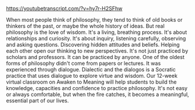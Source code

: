 https://youtubetranscript.com/?v=hy7r-H2SFhw

 When most people think of philosophy, they tend to think of old books or thinkers of the past, or maybe the whole history of ideas. But real philosophy is the love of wisdom. It's a living, breathing process. It's about relationships and curiosity. It's about inquiry, listening carefully, observing and asking questions. Discovering hidden attitudes and beliefs. Helping each other open our thinking to new perspectives. It's not just practiced by scholars and professors. It can be practiced by anyone. One of the oldest forms of philosophy didn't come from papers or lectures. It was experienced through dialogue. Dialectic and the dialogos is a Socratic practice that uses dialogue to explore virtue and wisdom. Our 12-week virtual classroom on Awaken to Meaning will help students to build the knowledge, capacities and confidence to practice philosophy. It's not easy or always comfortable, but when the fire catches, it becomes a meaningful, essential part of our lives.